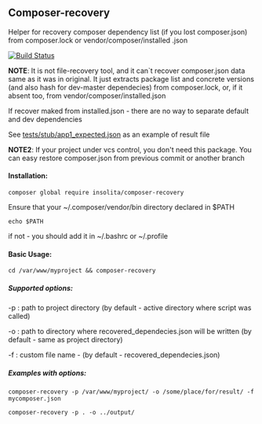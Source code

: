 ## Composer-recovery
Helper for recovery composer dependency list (if you lost composer.json) from composer.lock or vendor/composer/installed
.json

[![Build Status](https://travis-ci.org/Insolita/composer-recovery.svg?branch=master)](https://travis-ci.org/Insolita/composer-recovery)

**NOTE**: It is not file-recovery tool, and it can`t recover composer.json data same as it was in original. It just
 extracts package list and concrete versions (and also hash for dev-master dependecies) from composer.lock, or, if it
  absent too, from vendor/composer/installed.json 
  
  If recover maked from installed.json - there are no way to separate default and dev dependencies
  
  See [tests/stub/app1_expected.json](tests/stub/app1_expected.json) as an example of result file
  
 **NOTE2**: If your project under vcs control, you don't need this package. You can easy restore composer.json from
  previous commit or another branch

#### Installation:
 
`composer global require insolita/composer-recovery`

Ensure that your ~/.composer/vendor/bin directory declared in $PATH

`echo $PATH`

if not - you should add it in ~/.bashrc or ~/.profile

#### Basic Usage:

`cd /var/www/myproject && composer-recovery`

##### Supported options:

   -p : path to project directory (by default - active directory where script was called)
   
   -o : path to directory where recovered_dependecies.json will be written (by default - same as project directory)
   
   -f : custom file name - (by default - recovered_dependecies.json)
   
##### Examples with options:

`composer-recovery -p /var/www/myproject/ -o /some/place/for/result/ -f mycomposer.json`

`composer-recovery -p . -o ../output/`   